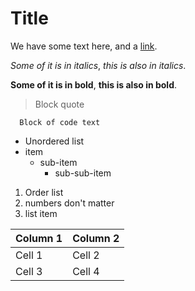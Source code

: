 # Title

We have some text here, and a [link](http://github.com).

*Some of it is in italics*, _this is also in italics_.

**Some of it is in bold**, __this is also in bold__.

> Block quote

```
  Block of code text
```

- Unordered list
- item
  - sub-item
    - sub-sub-item

1. Order list
1. numbers don't matter
3. list item

Column 1 | Column 2
-|-
Cell 1 | Cell 2
Cell 3 | Cell 4
